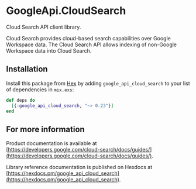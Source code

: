 # GoogleApi.CloudSearch

Cloud Search API client library.

Cloud Search provides cloud-based search capabilities over Google Workspace data. The Cloud Search API allows indexing of non-Google Workspace data into Cloud Search.

## Installation

Install this package from [Hex](https://hex.pm) by adding
`google_api_cloud_search` to your list of dependencies in `mix.exs`:

```elixir
def deps do
  [{:google_api_cloud_search, "~> 0.23"}]
end
```

## For more information

Product documentation is available at [https://developers.google.com/cloud-search/docs/guides/](https://developers.google.com/cloud-search/docs/guides/).

Library reference documentation is published on Hexdocs at
[https://hexdocs.pm/google_api_cloud_search](https://hexdocs.pm/google_api_cloud_search).
